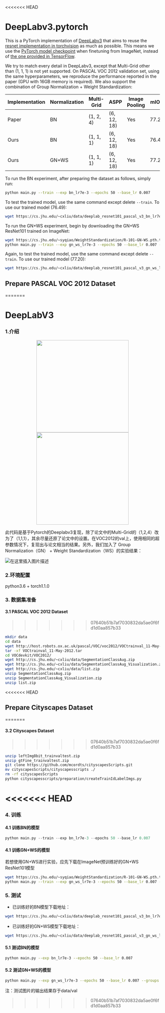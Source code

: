 <<<<<<< HEAD
# DeepLabv3.pytorch

This is a PyTorch implementation of [DeepLabv3](https://arxiv.org/abs/1706.05587) that aims to reuse the [resnet implementation in torchvision](https://github.com/pytorch/vision/blob/master/torchvision/models/resnet.py) as much as possible. This means we use the [PyTorch model checkpoint](https://github.com/pytorch/vision/blob/master/torchvision/models/resnet.py#L13) when finetuning from ImageNet, instead of [the one provided in TensorFlow](https://github.com/tensorflow/models/blob/master/research/deeplab/g3doc/model_zoo.md).

We try to match every detail in DeepLabv3, except that Multi-Grid other than (1, 1, 1) is not yet supported. On PASCAL VOC 2012 validation set, using the same hyperparameters, we reproduce the performance reported in the paper (GPU with 16GB memory is required). We also support the combination of Group Normalization + Weight Standardization:

Implementation | Normalization | Multi-Grid | ASPP | Image Pooling | mIOU
--- | --- | --- | --- | --- | ---
Paper | BN | (1, 2, 4) | (6, 12, 18) | Yes | 77.21
Ours | BN | (1, 1, 1) | (6, 12, 18) | Yes | 76.49
Ours | GN+WS | (1, 1, 1) | (6, 12, 18) | Yes | 77.20

To run the BN experiment, after preparing the dataset as follows, simply run:
```bash
python main.py --train --exp bn_lr7e-3 --epochs 50 --base_lr 0.007
```
To test the trained model, use the same command except delete `--train`. To use our trained model (76.49):
```bash
wget https://cs.jhu.edu/~cxliu/data/deeplab_resnet101_pascal_v3_bn_lr7e-3_epoch50.pth -P data/
```

To run the GN+WS experiment, begin by downloading the GN+WS ResNet101 trained on ImageNet:
```bash
wget https://cs.jhu.edu/~syqiao/WeightStandardization/R-101-GN-WS.pth.tar -P data/
python main.py --train --exp gn_ws_lr7e-3 --epochs 50 --base_lr 0.007 --groups 32 --weight_std
```
Again, to test the trained model, use the same command except delete `--train`. To use our trained model (77.20):
```bash
wget https://cs.jhu.edu/~cxliu/data/deeplab_resnet101_pascal_v3_gn_ws_lr7e-3_epoch50.pth -P data/
```


## Prepare PASCAL VOC 2012 Dataset
=======
# DeepLabV3
### 1.介绍
<center class="half">
    <img src="https://img-blog.csdnimg.cn/20200329215713477.jpg?x-oss-process=image/watermark,type_ZmFuZ3poZW5naGVpdGk,shadow_10,text_aHR0cHM6Ly9ibG9nLmNzZG4ubmV0L3dlaXhpbl80MjAyODYwOA==,size_16,color_FFFFFF,t_70"  width="300"/>
    <img src="https://img-blog.csdnimg.cn/20200329220232356.png?x-oss-process=image/watermark,type_ZmFuZ3poZW5naGVpdGk,shadow_10,text_aHR0cHM6Ly9ibG9nLmNzZG4ubmV0L3dlaXhpbl80MjAyODYwOA==,size_16,color_FFFFFF,t_70"  width="300"/>
</center>

此代码是基于Pytorch的Deeplabv3复现，除了论文中的Multi-Grid的（1,2,4）改为了（1,1,1），其余尽量还原了论文中的设置。在VOC2012的val上，使用相同的超参数情况下，复现出与论文相当的结果。另外，我们加入了 Group Normalization（GN） + Weight Standardization（WS）的实验结果：

![在这里插入图片描述](https://img-blog.csdnimg.cn/20200329210435426.png)
### 2.环境配置
python3.6 + torch1.1.0

### 3. 数据集准备
#### 3.1 PASCAL VOC 2012 Dataset

>>>>>>> 07640b51b7af7030832da5ae0f6fd1d0aa857b33
```bash
mkdir data
cd data
wget http://host.robots.ox.ac.uk/pascal/VOC/voc2012/VOCtrainval_11-May-2012.tar
tar -xf VOCtrainval_11-May-2012.tar
cd VOCdevkit/VOC2012/
wget http://cs.jhu.edu/~cxliu/data/SegmentationClassAug.zip
wget http://cs.jhu.edu/~cxliu/data/SegmentationClassAug_Visualization.zip
wget http://cs.jhu.edu/~cxliu/data/list.zip
unzip SegmentationClassAug.zip
unzip SegmentationClassAug_Visualization.zip
unzip list.zip
```

<<<<<<< HEAD
## Prepare Cityscapes Dataset
=======
#### 3.2 Cityscapes Dataset

>>>>>>> 07640b51b7af7030832da5ae0f6fd1d0aa857b33
```bash
unzip leftImg8bit_trainvaltest.zip
unzip gtFine_trainvaltest.zip
git clone https://github.com/mcordts/cityscapesScripts.git
mv cityscapesScripts/cityscapesscripts ./
rm -rf cityscapesScripts
python cityscapesscripts/preparation/createTrainIdLabelImgs.py
```
<<<<<<< HEAD
=======

### 4. 训练
#### 4.1 训练BN的模型

```cpp
python main.py --train --exp bn_lr7e-3 --epochs 50 --base_lr 0.007
```
#### 4.1 训练GN+WS的模型
若想使用GN+WS进行实验，应先下载在ImageNet预训练好的GN+WS ResNet101模型
```bash
wget https://cs.jhu.edu/~syqiao/WeightStandardization/R-101-GN-WS.pth.tar -P data/
python main.py --train --exp gn_ws_lr7e-3 --epochs 50 --base_lr 0.007 --groups 32 --weight_std
```

### 5. 测试
- 已训练好的BN模型下载地址：

```bash
wget https://cs.jhu.edu/~cxliu/data/deeplab_resnet101_pascal_v3_bn_lr7e-3_epoch50.pth -P data/
```
- 已训练好的GN+WS模型下载地址：

```bash
wget https://cs.jhu.edu/~cxliu/data/deeplab_resnet101_pascal_v3_gn_ws_lr7e-3_epoch50.pth -P data/
```
#### 5.1 测试BN的模型
```bash
python main.py --exp bn_lr7e-3 --epochs 50 --base_lr 0.007
```
#### 5.2 测试GN+WS的模型
```bash
python main.py --exp gn_ws_lr7e-3 --epochs 50 --base_lr 0.007 --groups 32 --weight_std
```
<front size = 1>注：测试图片的输出结果存于data/val


>>>>>>> 07640b51b7af7030832da5ae0f6fd1d0aa857b33

